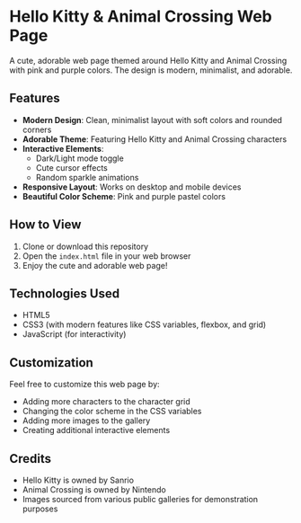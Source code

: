 # Hello Kitty & Animal Crossing Web Page

A cute, adorable web page themed around Hello Kitty and Animal Crossing with pink and purple colors. The design is modern, minimalist, and adorable.

## Features

- **Modern Design**: Clean, minimalist layout with soft colors and rounded corners
- **Adorable Theme**: Featuring Hello Kitty and Animal Crossing characters
- **Interactive Elements**: 
  - Dark/Light mode toggle
  - Cute cursor effects
  - Random sparkle animations
- **Responsive Layout**: Works on desktop and mobile devices
- **Beautiful Color Scheme**: Pink and purple pastel colors

## How to View

1. Clone or download this repository
2. Open the `index.html` file in your web browser
3. Enjoy the cute and adorable web page!

## Technologies Used

- HTML5
- CSS3 (with modern features like CSS variables, flexbox, and grid)
- JavaScript (for interactivity)

## Customization

Feel free to customize this web page by:

- Adding more characters to the character grid
- Changing the color scheme in the CSS variables
- Adding more images to the gallery
- Creating additional interactive elements

## Credits

- Hello Kitty is owned by Sanrio
- Animal Crossing is owned by Nintendo
- Images sourced from various public galleries for demonstration purposes